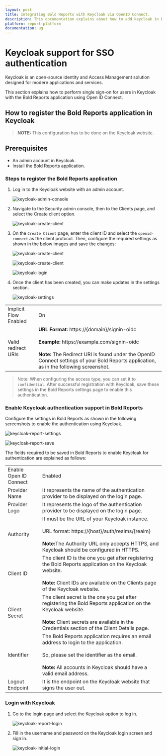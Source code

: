 ```yaml
---
layout: post
title: Integrating Bold Reports with Keycloak via OpenID Connect.
description: This documentation explains about how to add keycloak in Bold Reports using the OpenId Connect settings
platform: report-platform
documentation: ug
---
```


# Keycloak support for SSO authentication

Keycloak is an open-source identity and Access Management solution designed for modern applications and services.

This section explains how to perform single sign-on for users in Keycloak with the Bold Reports application using Open ID Connect.

## How to register the Bold Reports application in Keycloak

> **NOTE:** This configuration has to be done on the Keycloak website.

## Prerequisites

* An admin account in Keycloak.
* Install the Bold Reports application.

### Steps to register the Bold Reports application

1. Log in to the Keycloak website with an admin account.

    ![keycloak-admin-console](/static/assets/on-premise/images/authentication/single-sign-on/openid-connect/keycloak/keycloak-admin-console.png)

2. Navigate to the Security admin console, then to the Clients page, and select the Create client option.

    ![keycloak-create-client](/static/assets/on-premise/images/authentication/single-sign-on/openid-connect/keycloak/keycloak-client.png)

3. On the `Create Client` page, enter the client ID and select the `openid-connect` as the client protocol. Then, configure the required settings as shown in the below images and save the changes:

    ![keycloak-create-client](/static/assets/on-premise/images/authentication/single-sign-on/openid-connect/keycloak/keycloak-application.png)

    ![keycloak-create-client](/static/assets/on-premise/images/authentication/single-sign-on/openid-connect/keycloak/keycloak-config.png)

    ![keycloak-login](/static/assets/on-premise/images/authentication/single-sign-on/openid-connect/keycloak/keycloak-login.png)

4. Once the client has been created, you can make updates in the settings section.

    ![keycloak-settings](/static/assets/on-premise/images/authentication/single-sign-on/openid-connect/keycloak/keycloak-settings.png)

<table>
<tr>
    <td>
        Implicit Flow Enabled
    </td>
    <td>
        On
    </td>
</tr>
<tr>
    <td>
        Valid redirect URIs
    </td>
    <td>
        <b>URL Format:</b> https://{domain}/signin-oidc</br></br>
        <b>Example:</b> https://example.com/signin-oidc</br></br>
        <b>Note:</b> The Redirect URI is found under the OpenID Connect settings of your Bold Reports application, as in the following screenshot.
    </td>
</tr>
</table>

> Note: When configuring the access type, you can set it to `confidential`.
> After successful registration with Keycloak, save these settings in the Bold Reports settings page to enable this authentication.

### Enable Keycloak authentication support in Bold Reports

Configure the settings in Bold Reports as shown in the following screenshots to enable the authentication using Keycloak.

![keycloak-report-settings](/static/assets/on-premise/images/authentication/single-sign-on/openid-connect/keycloak/keycloak-report-settings.png)

![keycloak-report-save](/static/assets/on-premise/images/authentication/single-sign-on/openid-connect/keycloak/keycloak-save.png)

The fields required to be saved in Bold Reports to enable Keycloak for authentication are explained as follows:

<table>
<tr>
    <td>
        Enable Open ID Connect
    </td>
    <td>
        Enabled
    </td>
</tr>
<tr>
    <td>
        Provider Name
    </td>
    <td>
        It represents the name of the authentication provider to be displayed on the login page.
    </td>
</tr>
<tr>
    <td>
        Provider Logo
    </td>
    <td>
        It represents the logo of the authentication provider to be displayed on the login page.
    </td>
</tr>
<tr>
    <td>
        Authority
    </td>
    <td>
        It must be the URL of your Keycloak instance.</br></br>
        URL format: https://{host}/auth/realms/{realm}</br></br>
        <b>Note:</b>The Authority URL only accepts HTTPS, and Keycloak should be configured in HTTPS.
    </td>
</tr>
<tr>
    <td>
        Client ID
    </td>
    <td>
        The client ID is the one you get after registering the Bold Reports application on the Keycloak website.</br></br>
        <b>Note:</b> Client IDs are available on the Clients page of the Keycloak website.
    </td>
</tr>
<tr>
    <td>
        Client Secret
    </td>
    <td>
        The client secret is the one you get after registering the Bold Reports application on the Keycloak website.</br></br>
        <b>Note:</b> Client secrets are available in the Credentials section of the Client Details page.
    </td>
</tr>
<tr>
    <td>
        Identifier
    </td>
    <td>
        The Bold Reports application requires an email address to login to the application.</br></br>
        So, please set the identifier as the email.</br></br>
        <b>Note:</b> All accounts in Keycloak should have a valid email address.
    </td>
</tr>
<tr>
    <td>
        Logout Endpoint
    </td>
    <td>
        It is the endpoint on the Keycloak website that signs the user out.
    </td>
</tr>
</table>

### Login with Keycloak

1. Go to the login page and select the Keycloak option to log in.

    ![keycloak-report-login](/static/assets/on-premise/images/authentication/single-sign-on/openid-connect/keycloak/keycloak-reports-login-page.png)

2. Fill in the username and password on the Keycloak login screen and sign in.

    ![keycloak-initial-login](/static/assets/on-premise/images/authentication/single-sign-on/openid-connect/keycloak/keycloak-initial-login.png)